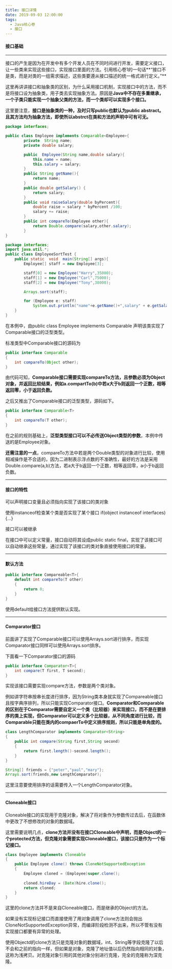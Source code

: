 ```yaml
---
title: 接口详情
date: 2019-09-03 12:00:00
tags:
  - Java核心卷
  - 接口
---
```


#### 接口基础

------

接口的产生是因为在开发中有多个开发人员在不同时间进行开发，需要定义接口，让一些类来实现这些接口，实现接口里面的方法。引用核心卷1的一句话**“接口不是类，而是对类的一组需求描述，这些类要遵从接口描述的统一格式进行定义。”**

<!--more-->

这里再讲讲接口和抽象类的区别，为什么采用接口机制，实现接口中的方法，而不是将接口设为抽象类，用子类去实现抽象方法。原因是**Java中不存在多重继承，一个子类只能实现一个抽象父类的方法，而一个类却可以实现多个接口。**

这里要注意，**接口是抽象类的一种，及时只写public也默认为public abstract。且其方法均为抽象方法，即使所以abstrct在类和方法的声明中可有可无。**

```java
package interfaces;

public class Employee implements Comparable<Employee>{
        private  String name;
        private double salary;

        public  Employee(String name,double salary){
            this.name = name;
            this.salary = salary;
        }
        public String getName(){
            return name;
        }
        public double getSalary() {
            return salary;
        }
        public void raiseSalary(double byPercent){
            double raise = salary * byPercent /100;
            salary += raise;
        }
        public int compareTo(Employee other){
            return Double.compare(salary,other.salary);
        }
}
```

```java
package interfaces;
import java.util.*;
public class EmployeeSortTest {
    public static  void  main(String[] args){
        Employee[] staff = new Employee[3];

        staff[0] = new Employee("Harry",35000);
        staff[1] = new Employee("Carl",75000);
        staff[2] = new Employee("Tony",38000);

        Arrays.sort(staff);

        for (Employee e: staff)
            System.out.println("name"+e.getName()+",salary" + e.getSalary());
    }
}
```

在本例中，由public class Employee implements Comparable 声明该类实现了Comparable接口的泛型类型。

标准类型中Comparable接口的源码为

```java
public interface Comparable
{
    int compareTo(Object other);
}
```

由代码可知，**Comparable接口需要实现compareTo方法，且参数必须为Object对象，并返回比较结果，例如a.compartTo(b)中若a大于b则返回一个正数，相等返回零，小于返回负数。**

之后又推出了Comparable接口的泛型类型，源码如下。

```java
public interface Comparable<T>
{
    int compareTo(T other);
}
```

在之前的规则基础上，**泛型类型接口可以不必传送Object类型的参数**，本例中传送的是Employee对象。

**还需注意的一点**，compareTo方法中若是两个Double类型的对象进行比较，使用相减操作是不合适的，因为二进制表示浮点数的不准确性，最好的方法是采用Double.compare(a,b)方法，若a大于b返回一个正数，相等返回零，a小于b返回负数。

------

#### 接口的特性

可以声明接口变量且必须指向实现了该接口的类对象

使用instanceof检查某个类是否实现了某个接口 if(object instanceof interfaces){…}

接口可以被继承

在接口中可以定义常量，接口自动将其设成public static final，实现了该接口可以自动继承这些常量，通过实现了该接口的类对象直接使用接口的常量。

------

#### 默认方法

```java
public interface Compareable<T>{
	default int compareTo(T other)
	{
		return 0;	
	}
}
```

使用default给接口方法提供默认实现。

------

#### Comparator接口

前面讲了实现了Comparable接口可以使用Arrays.sort进行排序，而实现Comparator接口同样可以使用Arrays.sort排序。

下面看一下Comparator接口的源码

```java
public interface Comparator<T>{
	int compare(T first, T second);
}
```

实现该接口需要实现compare方法，参数是两个类对象。

例如讲字符串按串长度进行排序，因为String类本身就实现了Compareable接口且按字典序排列，所以只能实现Comparator接口。**Comparator和Comparable的区别在于Comparator需要自定义一个类（比较器）来实现接口，而不是在要排序的类上实现，但Comparator可以定义多个比较器，从不同角度进行比较，而Comparable只能在类内的compaerTo中定义排序规则，所以只能是单角度的。**

```java
class LengthComparator implements Comparator<String>
{
	public int compare(String first,String second)
	{
		return first.length()-second.length();
	}
}

String[] friends = {"peter","paul","mary"};
Arrays.sort(friends,new LengthComparator);
```

这里注意要使用排序的话需要传入一个LengthComparator对象。

------

#### Cloneable接口

Cloneable接口的实现用于克隆对象，解决了将对象作为参数传过去后，在函数体中更改了不想修改的对象的数据域。

这里需要说明几点，**clone方法并没有在接口Cloneable中声明，而是Object的一个protected方法，但克隆对象需要实现Cloneable接口，该接口只是作为一个标记接口。**

```java
class Employee implements Cloneable
{
	public Employee clone() throws CloneNotSupportedException
	{
		Employee cloned = (Employee)super.clone();
		
		cloned.hireDay = (Date)hire.clone();
		return cloned;
	}
}
```

这里的clone方法并不是来自Cloneable接口，而是继承的Object的方法。

如果没有实现标记接口而直接使用了用对象调用了clone方法则会抛出CloneNotSupportedException异常，而编译阶段检测不出来，所以不管有没有实现接口都要有异常的处理。

使用Objectd的clone方法只是克隆对象的数据域，int、String等字段克隆了以后不会和之前的指向一样，但如果是对象，克隆了地址值以后仍然指向相同的对象，这称为浅拷贝。对克隆对象引用的其他对象分别进行克隆，完全的克隆称为深克隆。